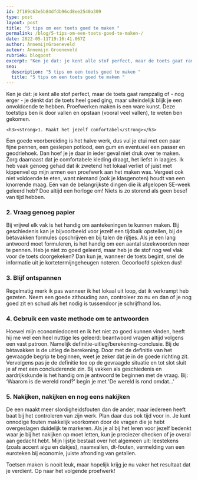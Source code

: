 ```yaml
---
id: 2f189c63e5b84dfdb96cd8ee2540a309
type: post
layout: post
title: "5 tips om een toets goed te maken "
permalink: /blog/5-tips-om-een-toets-goed-te-maken-/
date: 2022-05-11T19:16:41.067Z
author: AnnemijnGroeneveld
auteur: Annemijn Groeneveld
rubriek: blogpost
excerpt: "Ken je dat: je kent alle stof perfect, maar de toets gaat rampzalig of - nog erger - je dénkt dat de toets heel goed ging, maar uiteindelijk blijk je een onvoldoende te hebben. Proefwerken maken is een ware kunst. Deze toetstips ben ik door vallen en opstaan (vooral veel vallen), te weten ben gekomen.  "
seo:
  description: "5 tips om een toets goed te maken "
  title: "5 tips om een toets goed te maken "
---
```

Ken je dat: je kent alle stof perfect, maar de toets gaat rampzalig of - nog erger - je dénkt dat de toets heel goed ging, maar uiteindelijk blijk je een onvoldoende te hebben. Proefwerken maken is een ware kunst. Deze toetstips ben ik door vallen en opstaan (vooral veel vallen), te weten ben gekomen.  

    <h3><strong>1. Maakt het jezelf comfortabel</strong></h3>
<p>Een goede voorbereiding is het halve werk, dus vul je etui met een paar fijne pennen, een geslepen potlood, een gum en eventueel een passer en geodriehoek. Dan hoef je je daar in ieder geval niet druk over te maken. Zorg daarnaast dat je comfortabele kleding draagt, het liefst in laagjes. Ik heb vaak genoeg gehad dat ik zwetend het lokaal verliet of juist met kippenvel op mijn armen een proefwerk aan het maken was. Vergeet ook niet voldoende te eten, want niemand (ook je klasgenoten) houdt van een knorrende maag. Eén van de belangrijkste dingen die ik afgelopen SE-week geleerd heb? Doe altijd een horloge om! Niets is zo storend als geen besef van tijd hebben.</p>
<h3><strong>2. Vraag genoeg papier </strong></h3>
<p>Bij vrijwel elk vak is het handig om aantekeningen te kunnen maken. Bij geschiedenis kan je bijvoorbeeld voor jezelf een tijdbalk opstellen, bij de bètavakken formules opschrijven en bij talen de rijtjes. Als je een lang antwoord moet formuleren, is het handig om een aantal steekwoorden neer te pennen. Heb je niet zo goed geleerd, maar heb je de stof nog wel vlak voor de toets doorgekeken? Dan kun je, wanneer de toets begint, snel de informatie uit je kortetermijngeheugen noteren. Geoorloofd spieken dus!</p>
<h3><strong>3. Blijf ontspannen</strong></h3>
<p>Regelmatig merk ik pas wanneer ik het lokaal uit loop, dat ik verkrampt heb gezeten. Neem een goede zithouding aan, controleer zo nu en dan of je nog goed zit en schud als het nodig is tussendoor je schrijfhand los.</p>
<h3><strong>4. Gebruik een vaste methode om te antwoorden</strong></h3>
<p>Hoewel mijn economiedocent en ik het niet zo goed kunnen vinden, heeft hij me wel een heel nuttige les geleerd: beantwoord vragen altijd volgens een vast patroon. Namelijk definitie-uitleg/berekening-conclusie. Bij de bètavakken is de uitleg de berekening. Door met de definitie van het gevraagde begrip te beginnen, weet je zeker dat je in de goede richting zit. Vervolgens pas je de definitie toe op de gevraagde situatie en tot slot sluit je af met een concluderende zin. Bij vakken als geschiedenis en aardrijkskunde is het handig om je antwoord te beginnen met de vraag. Bij: ‘Waarom is de wereld rond?’ begin je met 'De wereld is rond omdat...'</p>
<h3>5. Nakijken, nakijken en nog eens nakijken</h3>
<p>De een maakt meer slordigheidsfouten dan de ander, maar iedereen heeft baat bij het controleren van zijn werk. Plan daar dus ook tijd voor in. Je kunt onnodige fouten makkelijk voorkomen door de vragen die je hebt overgeslagen duidelijk te markeren. Als je al bij het leren voor jezelf bedenkt waar je bij het nakijken op moet letten, kun je preciezer checken of je overal aan gedacht hebt. Mijn lijstje bestaat over het algemeen uit: leestekens (zoals accent aigu en dakjes), naamvallen, dt-fouten, vermelding van een euroteken bij economie, juiste afronding van getallen.</p>
<p>Toetsen maken is nooit leuk, maar hopelijk krijg je nu vaker het resultaat dat je verdient. Op naar het volgende proefwerk!</p>  
